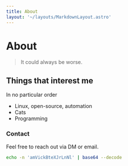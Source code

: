 ```yaml
---
title: About
layout: '~/layouts/MarkdownLayout.astro'
---
```


# About
> It could always be worse.


## Things that interest me
In no particular order

* Linux, open-source, automation
* Cats
* Programming

### Contact
Feel free to reach out via DM or email.
```sh
echo -n 'amVickBteXJrLnNl' | base64 --decode 
```